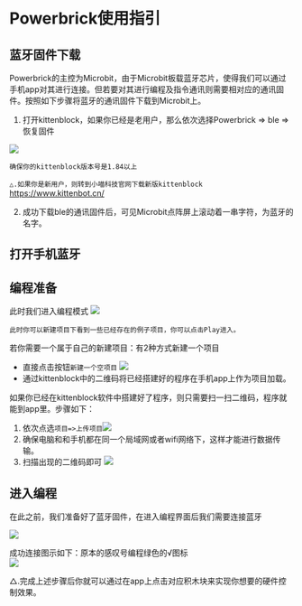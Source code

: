 # Powerbrick使用指引  

## 蓝牙固件下载 

Powerbrick的主控为Microbit，由于Microbit板载蓝牙芯片，使得我们可以通过手机app对其进行连接。但若要对其进行编程及指令通讯则需要相对应的通讯固件。按照如下步骤将蓝牙的通讯固件下载到Microbit上。  

1. 打开kittenblock，如果你已经是老用户，那么依次选择Powerbrick => ble => 恢复固件 

![](images/p_1.png)  

`确保你的kittenblock版本号是1.84以上`  

`△.如果你是新用户，则转到小喵科技官网下载新版kittenblock`  
 https://www.kittenbot.cn/

2. 成功下载ble的通讯固件后，可见Microbit点阵屏上滚动着一串字符，为蓝牙的名字。 

## 打开手机蓝牙

## 编程准备  

此时我们进入编程模式 
![](images/p_0.png)  

`此时你可以新建项目下看到一些已经存在的例子项目，你可以点击Play进入。`

若你需要一个属于自己的新建项目：有2种方式新建一个项目  
- 直接点击按钮`新建一个空项目` ![](images/p_3.png) 
- 通过kittenblock中的二维码将已经搭建好的程序在手机app上作为项目加载。  
 
如果你已经在kittenblock软件中搭建好了程序，则只需要扫一扫二维码，程序就能到app里。步骤如下：     
1. 依次点选`项目=>上传项目`![](images/p_2.png)  
2. 确保电脑和和手机都在同一个局域网或者wifi网络下，这样才能进行数据传输。  
3. 扫描出现的二维码即可 ![](images/p_4.png)  

## 进入编程  

在此之前，我们准备好了蓝牙固件，在进入编程界面后我们需要连接蓝牙

![](images/p_5.png)  

成功连接图示如下：原本的感叹号编程绿色的√图标  
![](images/p_6.png) 

△.完成上述步骤后你就可以通过在app上点击对应积木块来实现你想要的硬件控制效果。
